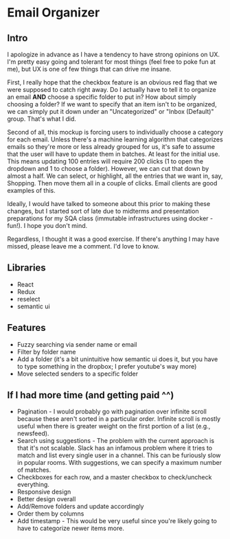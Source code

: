 # Email Organizer

## Intro
I apologize in advance as I have a tendency to have strong opinions on UX. I'm pretty easy going and tolerant for most things (feel free to poke fun at me), but UX is one of few things that can drive me insane.

First, I really hope that the checkbox feature is an obvious red flag that we were supposed to catch right away. Do I actually have to tell it to organize an email **AND** choose a specific folder to put in? How about simply choosing a folder? If we want to specify that an item isn't to be organized, we can simply put it down under an "Uncategorized" or "Inbox (Default)" group. That's what I did.

Second of all, this mockup is forcing users to individually choose a category for each email. Unless there's a machine learning algorithm that  categorizes emails so they're more or less already grouped for us, it's safe to assume that the user will have to update them in batches. At least for the initial use. This means updating 100 entries will require 200 clicks (1 to open the dropdown and 1 to choose a folder). However, we can cut that down by almost a half. We can select, or highlight, all the entries that we want in, say, Shopping. Then move them all in a couple of clicks. Email clients are good examples of this.

Ideally, I would have talked to someone about this prior to making these changes, but I started sort of late due to midterms and presentation preparations for my SQA class (immutable infrastructures using docker - fun!). I hope you don't mind.

Regardless, I thought it was a good exercise. If there's anything I may have missed, please leave me a comment. I'd love to know.

## Libraries
* React
* Redux
* reselect
* semantic ui

## Features
* Fuzzy searching via sender name or email
* Filter by folder name
* Add a folder (it's a bit unintuitive how semantic ui does it, but you have to type something in the dropbox; I prefer youtube's way more)
* Move selected senders to a specific folder

## If I had more time (and getting paid ^^)
* Pagination - I would probably go with pagination over infinite scroll because these aren't sorted in a particular order. Infinite scroll is mostly useful when there is greater weight on the first portion of a list (e.g., newsfeed).
* Search using suggestions - The problem with the current approach is that it's not scalable. Slack has an infamous problem where it tries to match and list every single user in a channel. This can be furiously slow in popular rooms. With suggestions, we can specify a maximum number of matches.
* Checkboxes for each row, and a master checkbox to check/uncheck everything.
* Responsive design
* Better design overall
* Add/Remove folders and update accordingly
* Order them by columns
* Add timestamp - This would be very useful since you're likely going to have to categorize newer items more.
